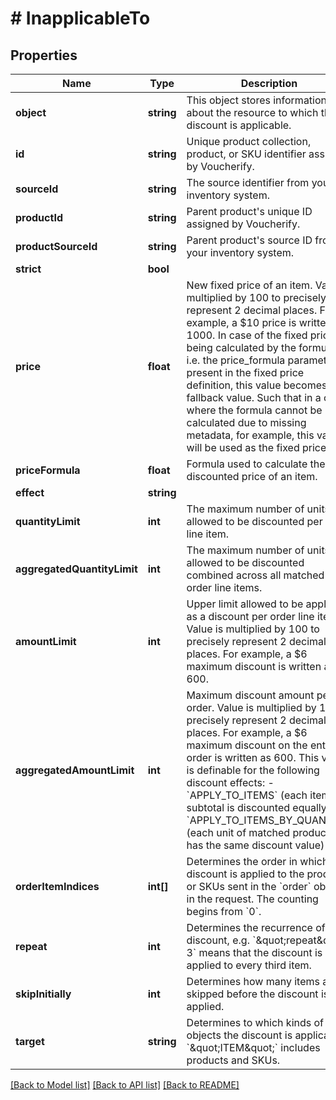 # # InapplicableTo

## Properties

Name | Type | Description | Notes
------------ | ------------- | ------------- | -------------
**object** | **string** | This object stores information about the resource to which the discount is applicable. | [optional]
**id** | **string** | Unique product collection, product, or SKU identifier assigned by Voucherify. | [optional]
**sourceId** | **string** | The source identifier from your inventory system. | [optional]
**productId** | **string** | Parent product&#39;s unique ID assigned by Voucherify. | [optional]
**productSourceId** | **string** | Parent product&#39;s source ID from your inventory system. | [optional]
**strict** | **bool** |  | [optional]
**price** | **float** | New fixed price of an item. Value is multiplied by 100 to precisely represent 2 decimal places. For example, a $10 price is written as 1000. In case of the fixed price being calculated by the formula, i.e. the price_formula parameter is present in the fixed price definition, this value becomes the fallback value. Such that in a case where the formula cannot be calculated due to missing metadata, for example, this value will be used as the fixed price. | [optional]
**priceFormula** | **float** | Formula used to calculate the discounted price of an item. | [optional]
**effect** | **string** |  | [optional]
**quantityLimit** | **int** | The maximum number of units allowed to be discounted per order line item. | [optional]
**aggregatedQuantityLimit** | **int** | The maximum number of units allowed to be discounted combined across all matched order line items. | [optional]
**amountLimit** | **int** | Upper limit allowed to be applied as a discount per order line item. Value is multiplied by 100 to precisely represent 2 decimal places. For example, a $6 maximum discount is written as 600. | [optional]
**aggregatedAmountLimit** | **int** | Maximum discount amount per order. Value is multiplied by 100 to precisely represent 2 decimal places. For example, a $6 maximum discount on the entire order is written as 600. This value is definable for the following discount effects: - &#x60;APPLY_TO_ITEMS&#x60; (each item subtotal is discounted equally) - &#x60;APPLY_TO_ITEMS_BY_QUANTITY&#x60; (each unit of matched products has the same discount value) | [optional]
**orderItemIndices** | **int[]** | Determines the order in which the discount is applied to the products or SKUs sent in the &#x60;order&#x60; object in the request. The counting begins from &#x60;0&#x60;. | [optional]
**repeat** | **int** | Determines the recurrence of the discount, e.g. &#x60;\&quot;repeat\&quot;: 3&#x60; means that the discount is applied to every third item. | [optional]
**skipInitially** | **int** | Determines how many items are skipped before the discount is applied. | [optional]
**target** | **string** | Determines to which kinds of objects the discount is applicable. &#x60;\&quot;ITEM\&quot;&#x60; includes products and SKUs. | [optional]

[[Back to Model list]](../../README.md#models) [[Back to API list]](../../README.md#endpoints) [[Back to README]](../../README.md)
